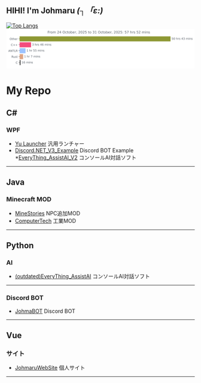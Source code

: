 ## HIHI! I'm Johmaru _(┐「ε:)_
[![Top Langs](https://github-readme-stats.vercel.app/api/top-langs/?username=johmaru)](https://github.com/anuraghazra/github-readme-stats)
<img
  src="https://github.com/johmaru/johmaru/blob/master/images/stat.svg"
  alt="Johmaru WakaTime Activity"
/>

# My Repo
## C# 
### WPF
* [Yu Launcher](https://github.com/johmaru/Yu_Launcher) 汎用ランチャー
* [Discord.NET_V3_Example](https://github.com/johmaru/Discord.NET_V3_Example) Discord BOT Example
*[EveryThing_AssistAI_V2](https://github.com/johmaru/EveryThing_AssistAI) コンソールAI対話ソフト
___
## Java
### Minecraft MOD
* [MineStories](https://github.com/johmaru/MineStories_1.20.1) NPC追加MOD
* [ComputerTech](https://github.com/johmaru/ComputerTech) 工業MOD
___
## Python
### AI
* [(outdated)EveryThing_AssistAI](https://github.com/johmaru/EveryThing_AssistAI) コンソールAI対話ソフト
___
### Discord BOT
* [JohmaBOT](https://github.com/johmaru/JohmaBOT) Discord BOT
___
## Vue
### サイト
* [JohmaruWebSite](https://github.com/johmaru/JohmaruWebSite) 個人サイト
___
